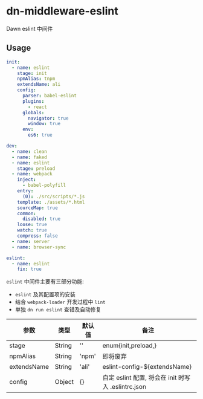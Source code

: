 # dn-middleware-eslint

Dawn eslint 中间件

## Usage

```yml
init:
  - name: eslint
    stage: init
    npmAlias: tnpm
    extendsName: ali
    config:
      parser: babel-eslint
      plugins:
        - react
      globals:
        navigator: true
        window: true
      env:
        es6: true

dev:
  - name: clean
  - name: faked
  - name: eslint
    stage: preload
  - name: webpack
    inject:
      - babel-polyfill
    entry:
      (0): ./src/scripts/*.js
    template: ./assets/*.html
    sourceMap: true
    common:
      disabled: true
    loose: true
    watch: true
    compress: false
  - name: server
  - name: browser-sync

eslint:
  - name: eslint
    fix: true
```

`eslint` 中间件主要有三部分功能:
* `eslint` 及其配置项的安装
* 结合 `webpack-loader` 开发过程中 `lint`
* 单独 `dn run eslint` 查错及自动修复

| 参数 | 类型 | 默认值 | 备注 |
| --- | --- | --- | --- |
| stage | String | '' | enum{init,preload,} |
| npmAlias | String | 'npm' | 即将废弃 |
| extendsName | String | 'ali' | eslint-config-${extendsName} |
| config | Object | {} | 自定 eslint 配置, 将会在 init 时写入 .eslintrc.json |